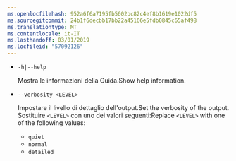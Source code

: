 ```yaml
---
ms.openlocfilehash: 952a6f6a7195fb5602bc82c4ef8b1619e1022df5
ms.sourcegitcommit: 24b1f6decbb17bb22a45166e5fdb0845c65af498
ms.translationtype: MT
ms.contentlocale: it-IT
ms.lasthandoff: 03/01/2019
ms.locfileid: "57092126"
---
```

* `-h|--help`

  <span data-ttu-id="aa0d4-101">Mostra le informazioni della Guida.</span><span class="sxs-lookup"><span data-stu-id="aa0d4-101">Show help information.</span></span>

* `--verbosity <LEVEL>`

  <span data-ttu-id="aa0d4-102">Impostare il livello di dettaglio dell'output.</span><span class="sxs-lookup"><span data-stu-id="aa0d4-102">Set the verbosity of the output.</span></span> <span data-ttu-id="aa0d4-103">Sostituire `<LEVEL>` con uno dei valori seguenti:</span><span class="sxs-lookup"><span data-stu-id="aa0d4-103">Replace `<LEVEL>` with one of the following values:</span></span>
  
  * `quiet`
  * `normal`
  * `detailed`